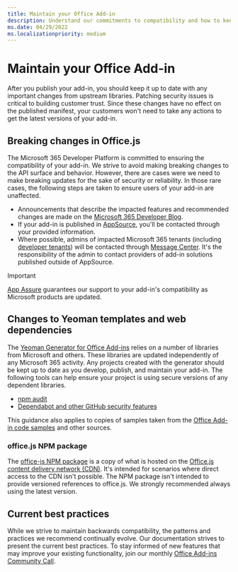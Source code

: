 ```yaml
---
title: Maintain your Office Add-in
description: Understand our commitments to compatibility and how to keep your add-in up to date.
ms.date: 04/29/2022
ms.localizationpriority: medium
---
```


# Maintain your Office Add-in

After you publish your add-in, you should keep it up to date with any important changes from upstream libraries. Patching security issues is critical to building customer trust. Since these changes have no effect on the published manifest, your customers won't need to take any actions to get the latest versions of your add-in.

## Breaking changes in Office.js

The Microsoft 365 Developer Platform is committed to ensuring the compatibility of your add-in. We strive to avoid making breaking changes to the API surface and behavior. However, there are cases were we need to make breaking updates for the sake of security or reliability. In those rare cases, the following steps are taken to ensure users of your add-in are unaffected.

- Announcements that describe the impacted features and recommended changes are made on the [Microsoft 365 Developer Blog](https://devblogs.microsoft.com/microsoft365dev/).
- If your add-in is published in [AppSource](/office/dev/store/submit-to-appsource-via-partner-center), you'll be contacted through your provided information.
- Where possible, admins of impacted Microsoft 365 tenants (including [developer tenants](https://developer.microsoft.com/microsoft-365/dev-program)) will be contacted through [Message Center](/microsoft-365/admin/manage/message-center). It's the responsibility of the admin to contact providers of add-in solutions published outside of AppSource.

> [!IMPORTANT]
> [App Assure](https://www.microsoft.com/fasttrack/microsoft-365/app-assure) guarantees our support to your add-in's compatibility as Microsoft products are updated.

## Changes to Yeoman templates and web dependencies

The [Yeoman Generator for Office Add-ins](../develop/yeoman-generator-overview.md) relies on a number of libraries from Microsoft and others. These libraries are updated independently of any Microsoft 365 activity. Any projects created with the generator should be kept up to date as you develop, publish, and maintain your add-in. The following tools can help ensure your project is using secure versions of any dependent libraries.

- [npm audit](https://docs.npmjs.com/cli/v6/commands/npm-audit/)
- [Dependabot and other GitHub security features](https://github.com/features/security)

This guidance also applies to copies of samples taken from the [Office Add-in code samples](https://github.com/OfficeDev/Office-Add-in-samples) and other sources.

### office.js NPM package

The [office-js NPM package](https://www.npmjs.com/package/@microsoft/office-js) is a copy of what is hosted on the [Office.js content delivery network (CDN)](../develop/understanding-the-javascript-api-for-office.md#accessing-the-office-javascript-api-library). It's intended for scenarios where direct access to the CDN isn't possible. The NPM package isn't intended to provide versioned references to office.js. We strongly recommended always using the latest version.

## Current best practices

While we strive to maintain backwards compatibility, the patterns and practices we recommend continually evolve. Our documentation strives to present the current best practices. To stay informed of new features that may improve your existing functionality, join our monthly [Office Add-ins Community Call](../overview/office-add-ins-community-call.md).
